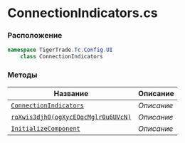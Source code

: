 
# ConnectionIndicators.cs
### Расположение
```csharp
namespace TigerTrade.Tc.Config.UI  
    class ConnectionIndicators
```

### Методы
| Название | Описание |
| --- | --- |
| [`ConnectionIndicators`](./Методы/ConnectionIndicators.md) | *Описание* |
| [`roXwis3djh0(ogXycEOqcMglr0u6UVcN)`](./Методы/roXwis3djh0(ogXycEOqcMglr0u6UVcN).md) | *Описание* |
| [`InitializeComponent`](./Методы/InitializeComponent.md) | *Описание* |
